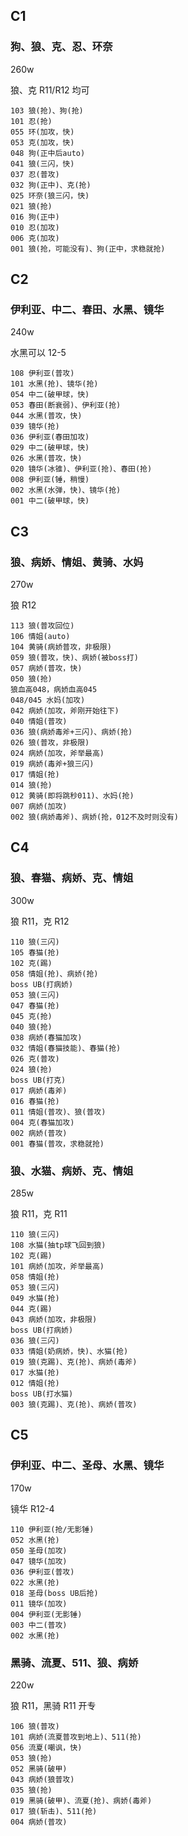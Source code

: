 ## C1

### 狗、狼、克、忍、环奈

260w

狼、克 R11/R12 均可

```
103 狼(抢)、狗(抢)
101 忍(抢)
055 环(加攻，快)
053 克(加攻，快)
048 狗(正中后auto)
041 狼(三闪，快)
037 忍(普攻)
032 狗(正中)、克(抢)
025 环奈(狼三闪，快)
021 狼(抢)
016 狗(正中)
010 忍(加攻)
006 克(加攻)
001 狼(抢，可能没有)、狗(正中，求稳就抢)
```

## C2

### 伊利亚、中二、春田、水黑、镜华

240w

水黑可以 12-5

```
108 伊利亚(普攻)
101 水黑(抢)、镜华(抢)
054 中二(破甲球，快)
053 春田(断衰弱)、伊利亚(抢)
044 水黑(普攻，快)
039 镜华(抢)
036 伊利亚(春田加攻)
029 中二(破甲球，快)
026 水黑(普攻，快)
020 镜华(冰锥)、伊利亚(抢)、春田(抢)
008 伊利亚(锤，稍慢)
002 水黑(水弹，快)、镜华(抢)
001 中二(破甲球，快)
```

## C3

### 狼、病娇、情姐、黄骑、水妈

270w

狼 R12

```
113 狼(普攻回位)
106 情姐(auto)
104 黄骑(病娇普攻，非极限)
059 狼(普攻，快)、病娇(被boss打)
057 病娇(普攻，快)
050 狼(抢)
狼血高048，病娇血高045
048/045 水妈(加攻)
042 病娇(加攻，斧刚开始往下)
040 情姐(普攻)
036 狼(病娇毒斧+三闪)、病娇(抢)
026 狼(普攻，非极限)
024 病娇(加攻，斧举最高)
019 病娇(毒斧+狼三闪)
017 情姐(抢)
014 狼(抢)
012 黄骑(即将跳秒011)、水妈(抢)
007 病娇(加攻)
002 狼(病娇毒斧)、病娇(抢，012不及时则没有)
```

## C4

### 狼、春猫、病娇、克、情姐

300w

狼 R11，克 R12

```
110 狼(三闪)
105 春猫(抢)
102 克(踢)
058 情姐(抢)、病娇(抢)
boss UB(打病娇)
053 狼(三闪)
047 春猫(抢)
045 克(抢)
040 狼(抢)
038 病娇(春猫加攻)
032 情姐(春猫技能)、春猫(抢)
026 克(普攻)
024 狼(抢)
boss UB(打克)
017 病娇(毒斧)
016 春猫(抢)
011 情姐(普攻)、狼(普攻)
004 克(春猫加攻)
002 病娇(普攻)
001 春猫(普攻，求稳就抢)
```

### 狼、水猫、病娇、克、情姐

285w

狼 R11，克 R11

```
110 狼(三闪)
108 水猫(抽tp球飞回到狼)
102 克(踢)
101 病娇(加攻，斧举最高)
058 情姐(抢)
053 狼(三闪)
049 水猫(抢)
044 克(踢)
043 病娇(加攻，非极限)
boss UB(打病娇)
036 狼(三闪)
033 情姐(奶病娇，快)、水猫(抢)
019 狼(克踢)、克(抢)、病娇(毒斧)
017 水猫(抢)
012 情姐(抢)
boss UB(打水猫)
003 狼(克踢)、克(抢)、病娇(普攻)
```

## C5

### 伊利亚、中二、圣母、水黑、镜华

170w

镜华 R12-4

```
110 伊利亚(抢/无影锤)
052 水黑(抢)
050 圣母(加攻)
047 镜华(加攻)
036 伊利亚(普攻)
022 水黑(抢)
018 圣母(boss UB后抢)
011 镜华(加攻)
004 伊利亚(无影锤)
003 中二(普攻)
002 水黑(抢)
```

### 黑骑、流夏、511、狼、病娇

220w

狼 R11，黑骑 R11 开专

```
106 狼(普攻)
101 病娇(流夏普攻到地上)、511(抢)
056 流夏(嘲讽，快)
053 狼(抢)
052 黑骑(破甲)
043 病娇(狼普攻)
035 狼(抢)
019 黑骑(破甲)、流夏(抢)、病娇(毒斧)
017 狼(斩击)、511(抢)
004 病娇(普攻)
```
